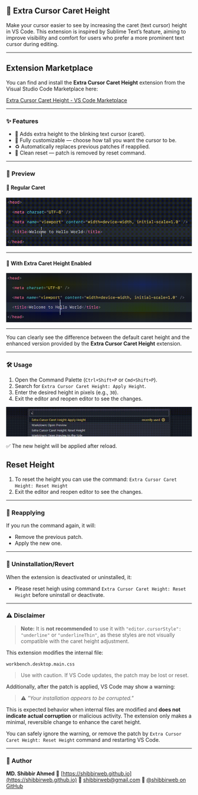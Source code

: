 ## 📐 Extra Cursor Caret Height

Make your cursor easier to see by increasing the caret (text cursor) height in VS Code. 
This extension is inspired by Sublime Text’s feature, aiming to improve visibility and comfort for users who prefer a more prominent text cursor during editing.

---

## Extension Marketplace

You can find and install the **Extra Cursor Caret Height** extension from the Visual Studio Code Marketplace here:

[Extra Cursor Caret Height - VS Code Marketplace](https://marketplace.visualstudio.com/items?itemName=shibbirweb.extra-cursor-caret-height)

---

### ✨ Features

* 🔼 Adds extra height to the blinking text cursor (caret).
* 🎯 Fully customizable — choose how tall you want the cursor to be.
* ♻️ Automatically replaces previous patches if reapplied.
* 🧼 Clean reset — patch is removed by reset command.

---

### 📸 Preview

#### 🔹 Regular Caret

![Regular Caret](docs/assets/images/regular.gif)

---

#### 🔸 With Extra Caret Height Enabled

![With Extra Caret Height](docs/assets/images/with-extra-caret.gif)

---

You can clearly see the difference between the default caret height and the enhanced version provided by the **Extra Cursor Caret Height** extension.

---

### 🛠️ Usage

1. Open the Command Palette (`Ctrl+Shift+P` or `Cmd+Shift+P`).
2. Search for `Extra Cursor Caret Height: Apply Height`.
3. Enter the desired height in pixels (e.g., `30`).
4. Exit the editor and reopen editor to see the changes.

![Tutorial](docs/assets/images/apply-patch.gif)

✅ The new height will be applied after reload.

## Reset Height

1. To reset the height you can use the command: `Extra Cursor Caret Height: Reset Height`
2. Exit the editor and reopen editor to see the changes.

---

### 🔄 Reapplying

If you run the command again, it will:

* Remove the previous patch.
* Apply the new one.

---

### 🧹 Uninstallation/Revert

When the extension is deactivated or uninstalled, it:

* Please reset heigh using command `Extra Cursor Caret Height: Reset Height` before uninstall or deactivate.

---

### ⚠️ Disclaimer

>**Note:** It is **not recommended** to use it with `"editor.cursorStyle": "underline"` or `"underlineThin"`, as these styles are not visually compatible with the caret height adjustment.

This extension modifies the internal file:

```
workbench.desktop.main.css
```

> Use with caution. If VS Code updates, the patch may be lost or reset.

Additionally, after the patch is applied, VS Code may show a warning:
> ⚠️ *"Your installation appears to be corrupted."*

This is expected behavior when internal files are modified and **does not indicate actual corruption** or malicious activity. The extension only makes a minimal, reversible change to enhance the caret height.

You can safely ignore the warning, or remove the patch by `Extra Cursor Caret Height: Reset Height` command and restarting VS Code.

---

### 👤 Author

**MD. Shibbir Ahmed**
🔗 [https://shibbirweb.github.io](https://shibbirweb.github.io)
📧 [shibbirweb@gmail.com](mailto:shibbirweb@gmail.com)
🐙 [@shibbirweb on GitHub](https://github.com/shibbirweb)
